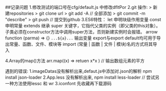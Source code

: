 ##记录问题
1.修改测试的端口号在cfg/default.js 中修改dfltPor
2.git 操作:
	> 新建repositories 
	> git clone url
	> git add -A 	// 全部添加
	> git commit -m "describe"
	> git push 		// 提交到github
3.ES6特性：
	let  申明块级作用变量
	const  申明常量
	extends  继承
	super	关键字，它指代父类的实例（即父类的this对象）。子类必须在constructor方法中调用super方法，否则新建实例时会报错。
	arrow function 	(parma) => {}
	`...${a}...` 	输出变量
	export与export default均可用于导出常量、函数、文件、模块等
	import (常量 | 函数 | 文件 | 模块)名的方式将其导入

4.Array的map()方法
	arr.map((x) => retuen x*x )		// 输出数组元素的平方






遇到的错误:
	1.imageDatas没有解析出来,defaut.js中添加对.json的解析 npm install json-loader
	2.App.less 没有解析出来, npm install less-loader    // 尝试另一种方法使用lessc 和 wr
	3.iconfont 先收藏再下载源码



